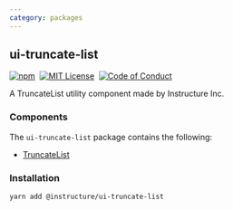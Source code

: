 ```yaml
---
category: packages
---
```


## ui-truncate-list

[![npm][npm]][npm-url]&nbsp;
[![MIT License][license-badge]][license]&nbsp;
[![Code of Conduct][coc-badge]][coc]

A TruncateList utility component made by Instructure Inc.

### Components

The `ui-truncate-list` package contains the following:

- [TruncateList](#TruncateList)

### Installation

```sh
yarn add @instructure/ui-truncate-list
```

[npm]: https://img.shields.io/npm/v/@instructure/ui-truncate-list.svg
[npm-url]: https://npmjs.com/package/@instructure/ui-truncate-list
[license-badge]: https://img.shields.io/npm/l/instructure-ui.svg?style=flat-square
[license]: https://github.com/instructure/instructure-ui/blob/master/LICENSE
[coc-badge]: https://img.shields.io/badge/code%20of-conduct-ff69b4.svg?style=flat-square
[coc]: https://github.com/instructure/instructure-ui/blob/master/CODE_OF_CONDUCT.md
